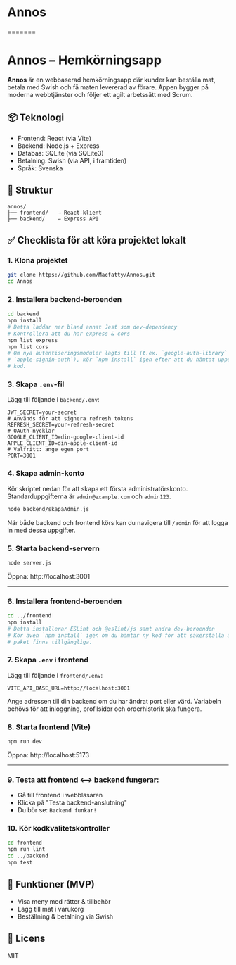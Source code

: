 # Annos
=======

# Annos – Hemkörningsapp

**Annos** är en webbaserad hemkörningsapp där kunder kan beställa mat, betala med Swish och få maten levererad av förare. Appen bygger på moderna webbtjänster och följer ett agilt arbetssätt med Scrum.

## 📦 Teknologi

- Frontend: React (via Vite)
- Backend: Node.js + Express
- Databas: SQLite (via SQLite3)
- Betalning: Swish (via API, i framtiden)
- Språk: Svenska

## 🧱 Struktur

```
annos/
├── frontend/   → React-klient
├── backend/    → Express API
```

## ✅ Checklista för att köra projektet lokalt

### 1. Klona projektet
```bash
git clone https://github.com/Macfatty/Annos.git
cd Annos
```

### 2. Installera backend-beroenden
```bash
cd backend
npm install
# Detta laddar ner bland annat Jest som dev-dependency
# Kontrollera att du har express & cors
npm list express
npm list cors
# Om nya autentiseringsmoduler lagts till (t.ex. `google-auth-library` och
# `apple-signin-auth`), kör `npm install` igen efter att du hämtat uppdaterad
# kod.
```

### 3. Skapa `.env`-fil
Lägg till följande i `backend/.env`:
```
JWT_SECRET=your-secret
# Används för att signera refresh tokens
REFRESH_SECRET=your-refresh-secret
# OAuth-nycklar
GOOGLE_CLIENT_ID=din-google-client-id
APPLE_CLIENT_ID=din-apple-client-id
# Valfritt: ange egen port
PORT=3001
```

### 4. Skapa admin-konto
Kör skriptet nedan för att skapa ett första administratörskonto. Standarduppgifterna är `admin@example.com` och `admin123`.
```bash
node backend/skapaAdmin.js
```
När både backend och frontend körs kan du navigera till `/admin` för att logga in med dessa uppgifter.

### 5. Starta backend-servern
```bash
node server.js
```
Öppna: http://localhost:3001

---

### 6. Installera frontend-beroenden
```bash
cd ../frontend
npm install
# Detta installerar ESLint och @eslint/js samt andra dev-beroenden
# Kör även `npm install` igen om du hämtar ny kod för att säkerställa att alla
# paket finns tillgängliga.
```

### 7. Skapa `.env` i frontend
Lägg till följande i `frontend/.env`:
```
VITE_API_BASE_URL=http://localhost:3001
```
Ange adressen till din backend om du har ändrat port eller värd. Variabeln behövs
för att inloggning, profilsidor och orderhistorik ska fungera.
### 8. Starta frontend (Vite)
```bash
npm run dev
```
Öppna: http://localhost:5173

---

### 9. Testa att frontend <--> backend fungerar:
- Gå till frontend i webbläsaren
- Klicka på "Testa backend-anslutning"
- Du bör se: `Backend funkar!`
### 10. Kör kodkvalitetskontroller
```bash
cd frontend
npm run lint
cd ../backend
npm test
```

## 📌 Funktioner (MVP)

- Visa meny med rätter & tillbehör
- Lägg till mat i varukorg
- Beställning & betalning via Swish

## 📃 Licens

MIT
